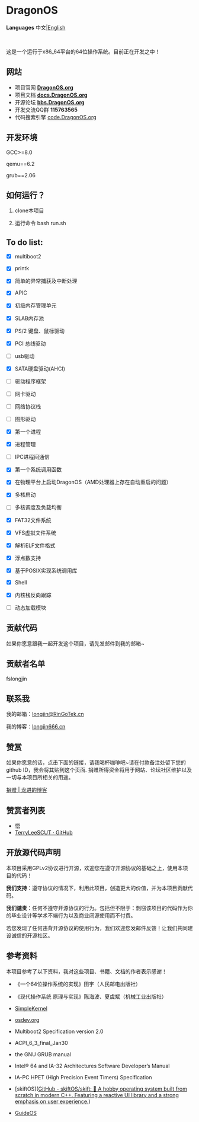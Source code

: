 # DragonOS

**Languages** 中文|[English](README_EN.md)

&nbsp;

这是一个运行于x86_64平台的64位操作系统。目前正在开发之中！

## 网站
- 项目官网  **[DragonOS.org](https://dragonos.org)**
- 项目文档  **[docs.DragonOS.org](https://docs.dragonos.org)**
- 开源论坛  **[bbs.DragonOS.org](https://bbs.dragonos.org)**
- 开发交流QQ群 **115763565**
- 代码搜索引擎 [code.DragonOS.org](http://code.dragonos.org)&nbsp;
## 开发环境

GCC>=8.0

qemu==6.2

grub==2.06

## 如何运行？

1. clone本项目

2. 运行命令 bash run.sh

## To do list:

- [x] multiboot2

- [x] printk

- [x] 简单的异常捕获及中断处理

- [x] APIC

- [x] 初级内存管理单元

- [x] SLAB内存池

- [x] PS/2 键盘、鼠标驱动

- [x] PCI 总线驱动

- [ ] usb驱动

- [x] SATA硬盘驱动(AHCI)

- [ ] 驱动程序框架

- [ ] 网卡驱动

- [ ] 网络协议栈

- [ ] 图形驱动

- [x] 第一个进程

- [x] 进程管理

- [ ] IPC进程间通信

- [x] 第一个系统调用函数

- [x] 在物理平台上启动DragonOS（AMD处理器上存在自动重启的问题）

- [x] 多核启动

- [ ] 多核调度及负载均衡

- [x] FAT32文件系统

- [x] VFS虚拟文件系统

- [x] 解析ELF文件格式

- [x] 浮点数支持

- [x] 基于POSIX实现系统调用库

- [x] Shell

- [x] 内核栈反向跟踪

- [ ] 动态加载模块

## 贡献代码

如果你愿意跟我一起开发这个项目，请先发邮件到我的邮箱~

## 贡献者名单

fslongjin

## 联系我

我的邮箱：longjin@RinGoTek.cn

我的博客：[longjin666.cn](https://longjin666.cn)

## 赞赏

如果你愿意的话，点击下面的链接，请我喝杯咖啡吧~请在付款备注处留下您的github ID，我会将其贴到这个页面. 捐赠所得资金将用于网站、论坛社区维护以及一切与本项目所相关的用途。

[捐赠 | 龙进的博客](https://longjin666.cn/?page_id=54)

## 赞赏者列表

- 悟
- [TerryLeeSCUT · GitHub](https://github.com/TerryLeeSCUT)

## 开放源代码声明

本项目采用GPLv2协议进行开源，欢迎您在遵守开源协议的基础之上，使用本项目的代码！

**我们支持**：遵守协议的情况下，利用此项目，创造更大的价值，并为本项目贡献代码。

**我们谴责**：任何不遵守开源协议的行为。包括但不限于：剽窃该项目的代码作为你的毕业设计等学术不端行为以及商业闭源使用而不付费。

若您发现了任何违背开源协议的使用行为，我们欢迎您发邮件反馈！让我们共同建设诚信的开源社区。

## 参考资料

本项目参考了以下资料，我对这些项目、书籍、文档的作者表示感谢！

- 《一个64位操作系统的实现》田宇（人民邮电出版社）

- 《现代操作系统 原理与实现》陈海波、夏虞斌（机械工业出版社）

- [SimpleKernel](https://github.com/Simple-XX/SimpleKernel)

- [osdev.org](https://wiki.osdev.org/Main_Page)

- Multiboot2 Specification version 2.0

- ACPI_6_3_final_Jan30

- the GNU GRUB manual

- Intel® 64 and IA-32 Architectures Software Developer’s Manual

- IA-PC HPET (High Precision Event Timers) Specification

- [skiftOS]([GitHub - skiftOS/skift: 🥑 A hobby operating system built from scratch in modern C++. Featuring a reactive UI library and a strong emphasis on user experience.](https://github.com/skiftOS/skift))

- [GuideOS](https://github.com/Codetector1374/GuideOS)
